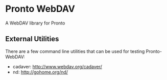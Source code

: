 # Pronto WebDAV

A WebDAV library for Pronto

## External Utilities

There are a few command line utilities that can be used for testing
Pronto-WebDAV:

- cadaver: http://www.webdav.org/cadaver/
- nd: http://gohome.org/nd/
